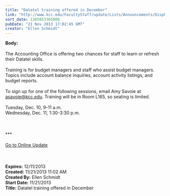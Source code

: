 ```yaml
---
title: "Datatel training offered in December"
link: "http://www.kcc.edu/FacultyStaff/update/Lists/Announcements/DispForm.aspx?ID=1336"
sort_date: 1385053365000
pubDate: "21 Nov 2013 17:02:45 GMT"
creator: "Ellen Schmidt"
---
```


<div><b>Body:</b> <div class="ExternalClassAFD7B3F5F34A46F5B5F57EE70B3C8C14"><div> </div>
<div>The Accounting Office is offering two chances for staff to learn or refresh their Datatel skills.</div>
<div> </div>
<div>Training is for budget managers and staff who assist budget managers. Topics include account balance inquiries, account activity listings, and budget reports.</div>
<div> </div>
<div>To sign up for one of the following sessions, email Amy Savoie at <a href="mailto:asavoie@kcc.edu">asavoie@kcc.edu</a>. Training will be in Room L165, so seating is limited.</div>
<div> </div>
<div>Tuesday, Dec. 10, 9-11 a.m.<br />Wednesday, Dec. 11, 1:30-3:30 p.m.</div>
<div> </div>
<div> </div>
<div> </div>
<div>
<div>***</div>
<div> </div>
<div></div>
<div><a href="/FacultyStaff/update/Pages/dailyupdate.aspx">Go to Online Update</a></div>
<div> </div>
<div> </div>
<div> </div></div></div></div>
<div><b>Expires:</b> 12/11/2013</div>
<div><b>Created:</b> 11/21/2013 11:02 AM</div>
<div><b>Created By:</b> Ellen Schmidt</div>
<div><b>Start Date:</b> 11/21/2013</div>
<div><b>Title:</b> Datatel training offered in December</div>
